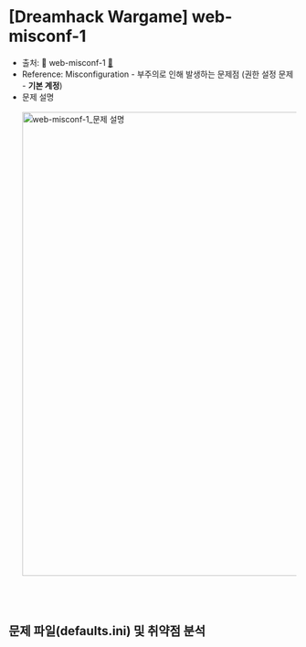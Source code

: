 # [Dreamhack Wargame] web-misconf-1
* 출처: 🚩 web-misconf-1 [🔗](https://dreamhack.io/wargame/challenges/45)
* Reference: Misconfiguration - 부주의로 인해 발생하는 문제점 (권한 설정 문제 - **기본 계정**)
* 문제 설명
  <br/><br/>
  <img width="812" alt="web-misconf-1_문제 설명" src="https://github.com/augustf86/Today_I_Learn/assets/122844932/ae19fe28-86b6-4d7d-ba10-af4586858acb">

<br/><br/>

## 문제 파일(defaults.ini) 및 취약점 분석
